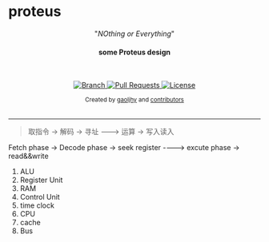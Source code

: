 # proteus


<p align="center">"<i>NOthing or Everything</i>"</p>

<h4 align="center">some Proteus design</h4>

<br>

<p align="center">
  <a href="https://github.com/gaoljhy/proteus/tree/master">
    <img src="https://img.shields.io/badge/Branch-master-green.svg?longCache=true"
        alt="Branch">
  </a>
  <a href="https://github.com/gaoljhy/proteus/pulls">
    <img src="https://img.shields.io/badge/PRs-welcome-brightgreen.svg?longCache=true"
        alt="Pull Requests">
  </a>
  <a href="https://github.com/gaoljhy/proteus/blob/master/LICENSE">
    <img src="https://img.shields.io/badge/License-MIT-blue.svg?longCache=true"
        alt="License">
  </a>
</p>

<div align="center">
  <sub>Created by
  <a href="http://grj321.com">gaoljhy</a> and
  <a href="https://github.com/gaoljhy/proteus/contributors">
    contributors
  </a>
</div>

<br>

****

> 取指令 -> 解码 -> 寻址 ---> 运算 -> 写入读入

Fetch phase -> Decode phase -> seek register ----> excute phase -> read&&write

1. ALU
2. Register Unit
3. RAM
4. Control Unit
5. time clock
6. CPU
7. cache
8. Bus
